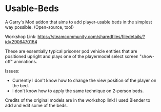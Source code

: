 # Usable-Beds
A Garry's Mod addon that aims to add player-usable beds in the simplest way possible. (Open-source, too!)

Workshop Link: https://steamcommunity.com/sharedfiles/filedetails/?id=2906470164

These are essentially typical prisoner pod vehicle entities that are positioned upright and plays one of the playermodel select screen "show-off" animations.

Issues:
- Currently I don't know how to change the view position of the player on the bed.
- I don't know how to apply the same technique on 2-person beds.

Credits of the original models are in the workshop link! I used Blender to add and edit some of the beds.
